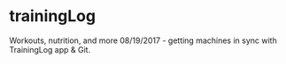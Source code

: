# trainingLog
Workouts, nutrition, and more
08/19/2017 - getting machines in sync with TrainingLog app & Git.
